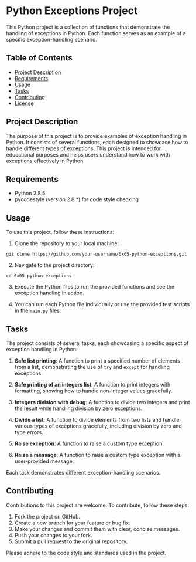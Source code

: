 # Python Exceptions Project

This Python project is a collection of functions that demonstrate the handling of exceptions in Python. Each function serves as an example of a specific exception-handling scenario.

## Table of Contents

- [Project Description](#project-description)
- [Requirements](#requirements)
- [Usage](#usage)
- [Tasks](#tasks)
- [Contributing](#contributing)
- [License](#license)

## Project Description

The purpose of this project is to provide examples of exception handling in Python. It consists of several functions, each designed to showcase how to handle different types of exceptions. This project is intended for educational purposes and helps users understand how to work with exceptions effectively in Python.

## Requirements

- Python 3.8.5
- pycodestyle (version 2.8.*) for code style checking

## Usage

To use this project, follow these instructions:

1. Clone the repository to your local machine:

```
git clone https://github.com/your-username/0x05-python-exceptions.git
```

2. Navigate to the project directory:

```
cd 0x05-python-exceptions
```

3. Execute the Python files to run the provided functions and see the exception handling in action.

4. You can run each Python file individually or use the provided test scripts in the `main.py` files.

## Tasks

The project consists of several tasks, each showcasing a specific aspect of exception handling in Python:

1. **Safe list printing**: A function to print a specified number of elements from a list, demonstrating the use of `try` and `except` for handling exceptions.

2. **Safe printing of an integers list**: A function to print integers with formatting, showing how to handle non-integer values gracefully.

3. **Integers division with debug**: A function to divide two integers and print the result while handling division by zero exceptions.

4. **Divide a list**: A function to divide elements from two lists and handle various types of exceptions gracefully, including division by zero and type errors.

5. **Raise exception**: A function to raise a custom type exception.

6. **Raise a message**: A function to raise a custom type exception with a user-provided message.

Each task demonstrates different exception-handling scenarios.

## Contributing

Contributions to this project are welcome. To contribute, follow these steps:

1. Fork the project on GitHub.
2. Create a new branch for your feature or bug fix.
3. Make your changes and commit them with clear, concise messages.
4. Push your changes to your fork.
5. Submit a pull request to the original repository.

Please adhere to the code style and standards used in the project.
